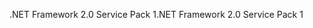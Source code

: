 <span data-ttu-id="0fef2-101">.NET Framework 2.0 Service Pack 1</span><span class="sxs-lookup"><span data-stu-id="0fef2-101">.NET Framework 2.0 Service Pack 1</span></span>